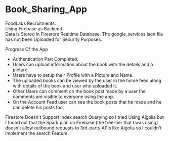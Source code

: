 # Book_Sharing_App
FoodLabs Recruitments.<br>
Using Firebase as Backend.<br>
Data is Stored in Firestore Realtime Database.
The google_services.json file has not been Uploaded for Security Purposes.

Progress Of the App
- Authentication Part Completed.
- Users can upload information about the book with the details and a picture.
- Users have to setup their Profile with a Picture and Name.
- The uploaded books can be viewed by the user in the home feed along with details of the book and user who uploaded it.
- Other Users can comment on the book post made by a user the comments are visible to everyone using the app.
- On the Account Feed user can see the book posts that he made and he can delete his posts too.

Firestore Doesn't Support Index search Querying so I tried Using Algolia but I found out that the Spark plan on Firebase (the free-tier that I was using) doesn't allow outbound requests to 3rd-party APIs like Algolia so I couldn't implement the search Feature.
